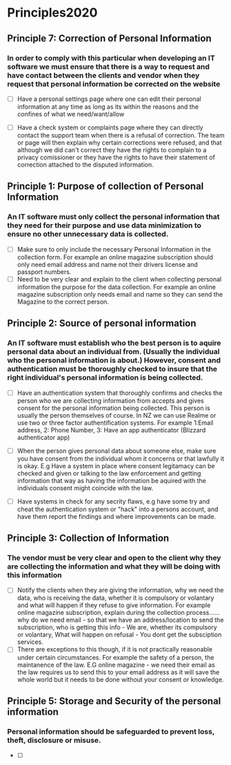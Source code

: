 # Principles2020

## Principle 7: Correction of Personal Information

### In order to comply with this particular when developing an IT software we must ensure that there is a way to request and have contact between the clients and vendor when they request that personal information be corrected on the website

- [ ] Have a personal settings page where one can edit their personal information at any time as long as its within the reasons and the confines of what we need/want/allow
- [ ] Have a check system or complaints page where they can directly contact the support team when there is a refusal of correction. The team or page will then explain why certain corrections were refused, and that although we did can't correct they have the rights to complain to a privacy comissioner or they have the rights to have their statement of correction attached to the disputed information.


## Principle 1: Purpose of collection of Personal Information

### An IT software must only collect the personal information that they need for their purpose and use data minimization to ensure no other unnecessary data is collected.

- [ ] Make sure to only include the necessary Personal Information in the collection form. For example an online magazine subscription should only need email address and name not their drivers license and passport numbers.
- [ ] Need to be very clear and explain to the client when collecting personal information the purpose for the data collection. For example an online magazine subscription only needs email and name so they can send the Magazine to the correct person.

## Principle 2: Source of personal information 

### An IT software must establish who the best person is to aquire personal data about an individual from. (Usually the individual who the personal information is about.) However, consent and authentication must be thoroughly checked to insure that the right individual's personal information is being collected. 

- [ ] Have an authentication system that thoroughly confirms and checks the person who we are collecting information from accepts and gives consent for the personal information being collected. This person is usually the person themselves of course. In NZ we can use Realme or use two or three factor authentification systems. For example 1:Email address, 2: Phone Number, 3: Have an app authenticator (Blizzard authenticator app)
- [ ] When the person gives personal data about someone else, make sure you have consent from the individual whom it concerns or that lawfully it is okay. E.g Have a system in place where consent legitamacy can be checked and given or talking to the law enforcement and getting information that way as having the information be aquired with the individuals consent might coincide with the law.
- [ ] Have systems in check for any secrity flaws, e.g have some try and cheat the authentication system or "hack" into a persons account, and have them report the findings and where improvements can be made.


## Principle 3: Collection of Information

### The vendor must be very clear and open to the client why they are collecting the information and what they will be doing with this information
- [ ] Notify the clients when they are giving the information, why we need the data, who is receiving the data, whether it is compulsory or volantary and what will happen if they refuse to give information. For example online magazine subscription, explain during the collection process...... why do we need email - so that we have an address/location to send the subscription, who is getting this info - We are, whether its compulsory or volantary, What will happen on refusal - You dont get the subsciption services.
- [ ] There are exceptions to this though, if it is not practically reasonable under certain circumstances. For example the safety of a person, the maintanence of the law. E.G online magazine - we need their email as the law requires us to send this to your email address as it will save the whole world but it needs to be done without your consent or knowledge.  

## Principle 5: Storage and Security of the personal information

### Personal information should be safeguarded to prevent loss, theft, disclosure or misuse. 
- [ ] 
